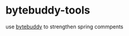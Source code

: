 # bytebuddy-tools

use [bytebuddy](https://github.com/raphw/byte-buddy) to strengthen spring commpents
